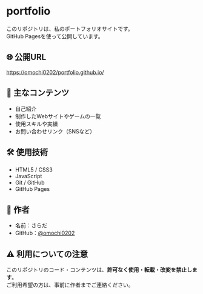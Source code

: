 # portfolio
このリポジトリは、私のポートフォリオサイトです。  
GitHub Pagesを使って公開しています。

## 🌐 公開URL

[https://omochi0202/portfolio.github.io/](https://omochi0202/portfolio.github.io/)

## 📂 主なコンテンツ

- 自己紹介
- 制作したWebサイトやゲームの一覧
- 使用スキルや実績
- お問い合わせリンク（SNSなど）

## 🛠 使用技術

- HTML5 / CSS3
- JavaScript
- Git / GitHub
- GitHub Pages

## 📧 作者

- 名前：さらだ
- GitHub：[@omochi0202](https://github.com/omochi0202)

## ⚠️ 利用についての注意

このリポジトリのコード・コンテンツは、**許可なく使用・転載・改変を禁止します**。  
ご利用希望の方は、事前に作者までご連絡ください。
